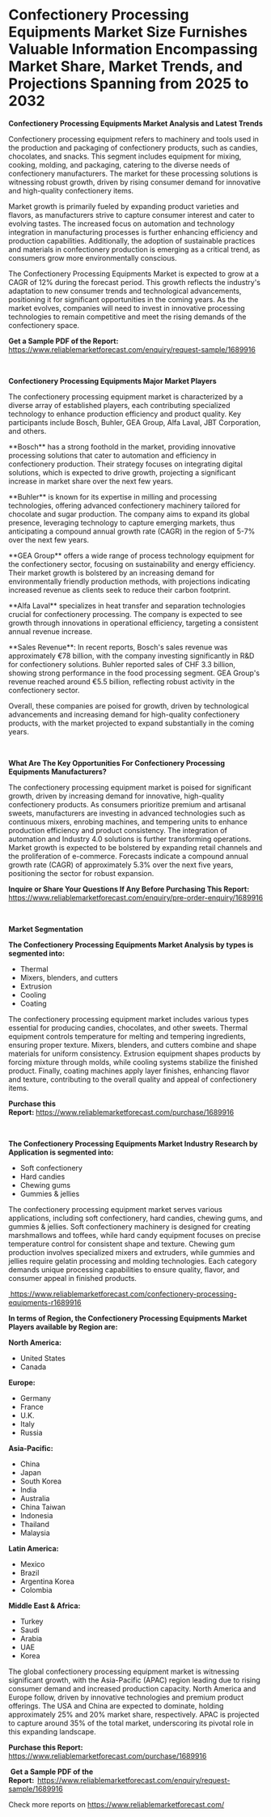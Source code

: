 <p><h1>Confectionery Processing Equipments Market Size Furnishes Valuable Information Encompassing Market Share, Market Trends, and Projections Spanning from 2025 to 2032</h1></p><p><strong>Confectionery Processing Equipments Market Analysis and Latest Trends</strong></p>
<p><p>Confectionery processing equipment refers to machinery and tools used in the production and packaging of confectionery products, such as candies, chocolates, and snacks. This segment includes equipment for mixing, cooking, molding, and packaging, catering to the diverse needs of confectionery manufacturers. The market for these processing solutions is witnessing robust growth, driven by rising consumer demand for innovative and high-quality confectionery items.</p><p>Market growth is primarily fueled by expanding product varieties and flavors, as manufacturers strive to capture consumer interest and cater to evolving tastes. The increased focus on automation and technology integration in manufacturing processes is further enhancing efficiency and production capabilities. Additionally, the adoption of sustainable practices and materials in confectionery production is emerging as a critical trend, as consumers grow more environmentally conscious.</p><p>The Confectionery Processing Equipments Market is expected to grow at a CAGR of 12% during the forecast period. This growth reflects the industry's adaptation to new consumer trends and technological advancements, positioning it for significant opportunities in the coming years. As the market evolves, companies will need to invest in innovative processing technologies to remain competitive and meet the rising demands of the confectionery space.</p></p>
<p><strong>Get a Sample PDF of the Report:&nbsp;</strong> <a href="https://www.reliablemarketforecast.com/enquiry/request-sample/1689916?utm_campaign=2781&utm_medium=2&utm_source=Github&utm_content=ia&utm_term=26032025&utm_id=confectionery-processing-equipments">https://www.reliablemarketforecast.com/enquiry/request-sample/1689916</a></p>
<p>&nbsp;</p>
<p><strong>Confectionery Processing Equipments Major Market Players</strong></p>
<p><p>The confectionery processing equipment market is characterized by a diverse array of established players, each contributing specialized technology to enhance production efficiency and product quality. Key participants include Bosch, Buhler, GEA Group, Alfa Laval, JBT Corporation, and others.</p><p>**Bosch** has a strong foothold in the market, providing innovative processing solutions that cater to automation and efficiency in confectionery production. Their strategy focuses on integrating digital solutions, which is expected to drive growth, projecting a significant increase in market share over the next few years.</p><p>**Buhler** is known for its expertise in milling and processing technologies, offering advanced confectionery machinery tailored for chocolate and sugar production. The company aims to expand its global presence, leveraging technology to capture emerging markets, thus anticipating a compound annual growth rate (CAGR) in the region of 5-7% over the next few years.</p><p>**GEA Group** offers a wide range of process technology equipment for the confectionery sector, focusing on sustainability and energy efficiency. Their market growth is bolstered by an increasing demand for environmentally friendly production methods, with projections indicating increased revenue as clients seek to reduce their carbon footprint.</p><p>**Alfa Laval** specializes in heat transfer and separation technologies crucial for confectionery processing. The company is expected to see growth through innovations in operational efficiency, targeting a consistent annual revenue increase.</p><p>**Sales Revenue**: In recent reports, Bosch's sales revenue was approximately €78 billion, with the company investing significantly in R&D for confectionery solutions. Buhler reported sales of CHF 3.3 billion, showing strong performance in the food processing segment. GEA Group's revenue reached around €5.5 billion, reflecting robust activity in the confectionery sector.</p><p>Overall, these companies are poised for growth, driven by technological advancements and increasing demand for high-quality confectionery products, with the market projected to expand substantially in the coming years.</p></p>
<p>&nbsp;</p>
<p><strong>What Are The Key Opportunities For Confectionery Processing Equipments Manufacturers?</strong></p>
<p><p>The confectionery processing equipment market is poised for significant growth, driven by increasing demand for innovative, high-quality confectionery products. As consumers prioritize premium and artisanal sweets, manufacturers are investing in advanced technologies such as continuous mixers, enrobing machines, and tempering units to enhance production efficiency and product consistency. The integration of automation and Industry 4.0 solutions is further transforming operations. Market growth is expected to be bolstered by expanding retail channels and the proliferation of e-commerce. Forecasts indicate a compound annual growth rate (CAGR) of approximately 5.3% over the next five years, positioning the sector for robust expansion.</p></p>
<p><strong>Inquire or Share Your Questions If Any Before Purchasing This Report:</strong> <a href="https://www.reliablemarketforecast.com/enquiry/pre-order-enquiry/1689916?utm_campaign=2781&utm_medium=2&utm_source=Github&utm_content=ia&utm_term=26032025&utm_id=confectionery-processing-equipments">https://www.reliablemarketforecast.com/enquiry/pre-order-enquiry/1689916</a></p>
<p>&nbsp;</p>
<p><strong>Market Segmentation</strong></p>
<p><strong>The Confectionery Processing Equipments Market Analysis by types is segmented into:</strong></p>
<p><ul><li>Thermal</li><li>Mixers, blenders, and cutters</li><li>Extrusion</li><li>Cooling</li><li>Coating</li></ul></p>
<p><p>The confectionery processing equipment market includes various types essential for producing candies, chocolates, and other sweets. Thermal equipment controls temperature for melting and tempering ingredients, ensuring proper texture. Mixers, blenders, and cutters combine and shape materials for uniform consistency. Extrusion equipment shapes products by forcing mixture through molds, while cooling systems stabilize the finished product. Finally, coating machines apply layer finishes, enhancing flavor and texture, contributing to the overall quality and appeal of confectionery items.</p></p>
<p><strong>Purchase this Report:&nbsp;</strong><a href="https://www.reliablemarketforecast.com/purchase/1689916?utm_campaign=2781&utm_medium=2&utm_source=Github&utm_content=ia&utm_term=26032025&utm_id=confectionery-processing-equipments">https://www.reliablemarketforecast.com/purchase/1689916</a></p>
<p>&nbsp;</p>
<p><strong>The Confectionery Processing Equipments Market Industry Research by Application is segmented into:</strong></p>
<p><ul><li>Soft confectionery</li><li>Hard candies</li><li>Chewing gums</li><li>Gummies & jellies</li></ul></p>
<p><p>The confectionery processing equipment market serves various applications, including soft confectionery, hard candies, chewing gums, and gummies & jellies. Soft confectionery machinery is designed for creating marshmallows and toffees, while hard candy equipment focuses on precise temperature control for consistent shape and texture. Chewing gum production involves specialized mixers and extruders, while gummies and jellies require gelatin processing and molding technologies. Each category demands unique processing capabilities to ensure quality, flavor, and consumer appeal in finished products.</p></p>
<p><a href="https://www.reliablemarketforecast.com/confectionery-processing-equipments-r1689916?utm_campaign=2781&utm_medium=2&utm_source=Github&utm_content=ia&utm_term=26032025&utm_id=confectionery-processing-equipments">&nbsp;https://www.reliablemarketforecast.com/confectionery-processing-equipments-r1689916</a></p>
<p><strong>In terms of Region, the Confectionery Processing Equipments Market Players available by Region are:</strong></p>
<p>
    <p> <strong> North America: </strong>
        <ul>
            <li>United States</li>
            <li>Canada</li>
        </ul>
        </p> 
    <p> <strong> Europe: </strong>
        <ul>
            <li>Germany</li>
            <li>France</li>
            <li>U.K.</li>
            <li>Italy</li>
            <li>Russia</li>
        </ul>
        </p> 
    <p> <strong> Asia-Pacific: </strong>
        <ul>
            <li>China</li>
            <li>Japan</li>
            <li>South Korea</li>
            <li>India</li>
            <li>Australia</li>
            <li>China Taiwan</li>
            <li>Indonesia</li>
            <li>Thailand</li>
            <li>Malaysia</li>
        </ul>
        </p> 
    <p> <strong> Latin America: </strong>
        <ul>
            <li>Mexico</li>
            <li>Brazil</li>
            <li>Argentina Korea</li>
            <li>Colombia</li>
        </ul>
        </p> 
    <p> <strong> Middle East & Africa: </strong>
        <ul>
            <li>Turkey</li>
            <li>Saudi</li>
            <li>Arabia</li>
            <li>UAE</li>
            <li>Korea</li>
        </ul>
    </p>
    </p>
<p><p>The global confectionery processing equipment market is witnessing significant growth, with the Asia-Pacific (APAC) region leading due to rising consumer demand and increased production capacity. North America and Europe follow, driven by innovative technologies and premium product offerings. The USA and China are expected to dominate, holding approximately 25% and 20% market share, respectively. APAC is projected to capture around 35% of the total market, underscoring its pivotal role in this expanding landscape.</p></p>
<p><strong>Purchase this Report: </strong><a href="https://www.reliablemarketforecast.com/purchase/1689916?utm_campaign=2781&utm_medium=2&utm_source=Github&utm_content=ia&utm_term=26032025&utm_id=confectionery-processing-equipments">https://www.reliablemarketforecast.com/purchase/1689916</a></p>
<p>&nbsp;<strong>Get a Sample PDF of the Report:&nbsp;&nbsp;</strong><a href="https://www.reliablemarketforecast.com/enquiry/request-sample/1689916?utm_campaign=2781&utm_medium=2&utm_source=Github&utm_content=ia&utm_term=26032025&utm_id=confectionery-processing-equipments">https://www.reliablemarketforecast.com/enquiry/request-sample/1689916</a></p>
<p><strong></strong></p>
<p>Check more reports on <a href="https://www.reliablemarketforecast.com/?utm_campaign=2781&utm_medium=2&utm_source=Github&utm_content=ia&utm_term=26032025&utm_id=confectionery-processing-equipments">https://www.reliablemarketforecast.com/</a></p>